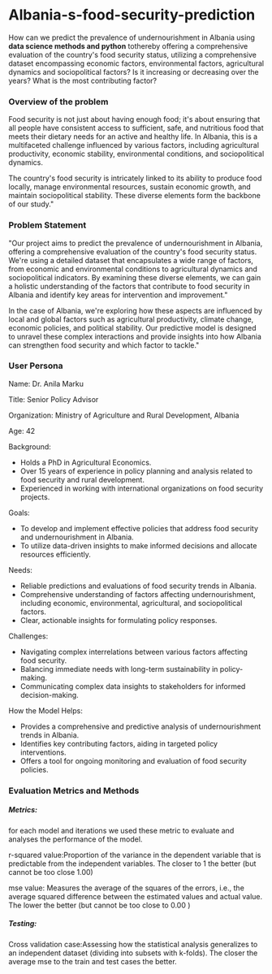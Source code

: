 # Albania-s-food-security-prediction
How can we predict the prevalence of undernourishment in Albania using **data science methods and python** tothereby offering a comprehensive evaluation of the country's food security status, utilizing a comprehensive dataset encompassing economic factors, environmental factors, agricultural dynamics and  sociopolitical factors? Is it increasing or decreasing over the years? What is the most contributing factor?

### Overview of the problem
Food security is not just about having enough food; it's about ensuring that all people have consistent access to sufficient, safe, and nutritious food that meets their dietary needs for an active and healthy life. In Albania, this is a multifaceted challenge influenced by various factors, including agricultural productivity, economic stability, environmental conditions, and sociopolitical dynamics.

The country's food security is intricately linked to its ability to produce food locally, manage environmental resources, sustain economic growth, and maintain sociopolitical stability. These diverse elements form the backbone of our study."

### Problem Statement
"Our project aims to predict the prevalence of undernourishment in Albania, offering a comprehensive evaluation of the country's food security status. We're using a detailed dataset that encapsulates a wide range of factors, from economic and environmental conditions to agricultural dynamics and sociopolitical indicators. By examining these diverse elements, we can gain a holistic understanding of the factors that contribute to food security in Albania and identify key areas for intervention and improvement."

In the case of Albania, we're exploring how these aspects are influenced by local and global factors such as agricultural productivity, climate change, economic policies, and political stability. Our predictive model is designed to unravel these complex interactions and provide insights into how Albania can strengthen food security and which factor to tackle."

### User Persona
Name: Dr. Anila Marku

Title: Senior Policy Advisor

Organization: Ministry of Agriculture and Rural Development, Albania

Age: 42

Background:

- Holds a PhD in Agricultural Economics.
- Over 15 years of experience in policy planning and analysis related to food security and rural development.
- Experienced in working with international organizations on food security projects.

Goals:

- To develop and implement effective policies that address food security and undernourishment in Albania.
- To utilize data-driven insights to make informed decisions and allocate resources efficiently.

Needs:

- Reliable predictions and evaluations of food security trends in Albania.
- Comprehensive understanding of factors affecting undernourishment, including economic, environmental, agricultural, and sociopolitical factors.
- Clear, actionable insights for formulating policy responses.

Challenges:

- Navigating complex interrelations between various factors affecting food security.
- Balancing immediate needs with long-term sustainability in policy-making.
- Communicating complex data insights to stakeholders for informed decision-making.

How the Model Helps:

- Provides a comprehensive and predictive analysis of undernourishment trends in Albania.
- Identifies key contributing factors, aiding in targeted policy interventions.
- Offers a tool for ongoing monitoring and evaluation of food security policies.

### Evaluation Metrics and Methods
##### Metrics:
for each model and iterations we used these metric to evaluate and analyses the performance of the model.

r-squared value:Proportion of the variance in the dependent variable that is predictable from the independent variables. The closer to 1 the better (but cannot be too close 1.00) 

mse value: Measures the average of the squares of the errors, i.e., the average squared difference between the estimated values and actual value. The lower the better (but cannot be too close to 0.00 )

##### Testing:

Cross validation case:Assessing how the statistical analysis generalizes to an independent dataset (dividing into subsets with k-folds). The closer the average mse to the train and test cases the better.


